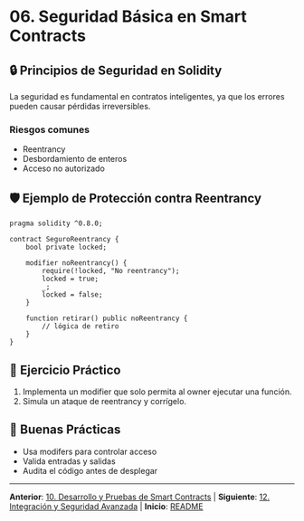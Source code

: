 # 06. Seguridad Básica en Smart Contracts

## 🔒 Principios de Seguridad en Solidity

La seguridad es fundamental en contratos inteligentes, ya que los errores pueden causar pérdidas irreversibles.


### Riesgos comunes

- Reentrancy
- Desbordamiento de enteros
- Acceso no autorizado

## 🛡️ Ejemplo de Protección contra Reentrancy

```solidity
pragma solidity ^0.8.0;

contract SeguroReentrancy {
	bool private locked;

	modifier noReentrancy() {
		require(!locked, "No reentrancy");
		locked = true;
		_;
		locked = false;
	}

	function retirar() public noReentrancy {
		// lógica de retiro
	}
}
```

## 📝 Ejercicio Práctico

1. Implementa un modifier que solo permita al owner ejecutar una función.
2. Simula un ataque de reentrancy y corrígelo.

## 🎯 Buenas Prácticas

- Usa modifers para controlar acceso
- Valida entradas y salidas
- Audita el código antes de desplegar

---

**Anterior**: [10. Desarrollo y Pruebas de Smart Contracts](./10-desarrollo-pruebas-smart-contracts.md) | **Siguiente**: [12. Integración y Seguridad Avanzada](./12-integracion.md) | **Inicio**: [README](../README.md)
